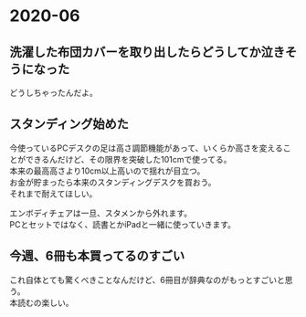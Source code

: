 # 2020-06

## 洗濯した布団カバーを取り出したらどうしてか泣きそうになった

どうしちゃったんだよ。

## スタンディング始めた

今使っているPCデスクの足は高さ調節機能があって、いくらか高さを変えることができるんだけど、その限界を突破した101cmで使ってる。  
本来の最高高さより10cm以上高いので揺れが目立つ。  
お金が貯まったら本来のスタンディングデスクを買おう。  
それまで耐えてほしい。

エンボディチェアは一旦、スタメンから外れます。  
PCとセットではなく、読書とかiPadと一緒に使っていきます。

## 今週、6冊も本買ってるのすごい

これ自体とても驚くべきことなんだけど、6冊目が辞典なのがもっとすごいと思う。  
本読むの楽しい。

